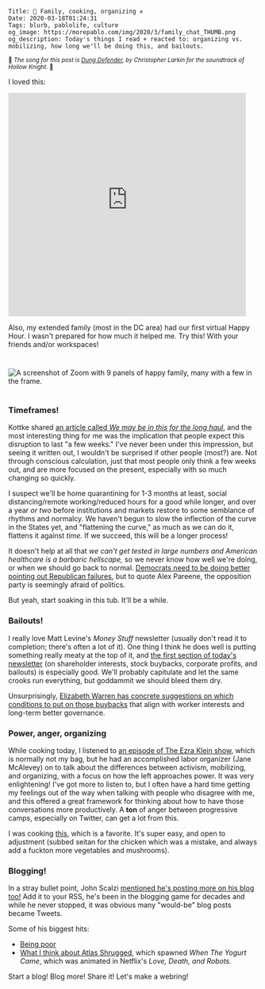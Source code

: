     Title: 🍳 Family, cooking, organizing ✊
    Date: 2020-03-18T01:24:31
    Tags: blurb, pablolife, culture
    og_image: https://morepablo.com/img/2020/3/family_chat_THUMB.png
    og_description: Today's things I read + reacted to: organizing vs.  mobilizing, how long we'll be doing this, and bailouts.

<small>🎵 <em>The song for this post is <a href="https://www.youtube.com/watch?v=pQkajyGKvUU">Dung Defender</a>, by Christopher Larkin for the soundtrack of Hollow Knight.</em> 🎵</small>

I loved this:

<iframe width="800" height="450" style="display: block; max-width: 95%" src="https://www.youtube-nocookie.com/embed/kBWTFr3bNXQ" frameborder="0" allow="accelerometer; autoplay; encrypted-media; gyroscope; picture-in-picture" allowfullscreen></iframe>

Also, my extended family (most in the DC area) had our first virtual Happy Hour.
I wasn't prepared for how much it helped me. Try this! With your friends and/or
workspaces!

<div class="caption-img-block" style="margin: 25px auto">
<img src="/img/2020/3/family_chat_THUMB.png" alt="A screenshot of Zoom with 9 panels of happy family, many with a few in the frame." style="margin: 15px auto;" />
</div>

### Timeframes!

Kottke shared [an article called _We may be in this for the long haul_][2], and
the most interesting thing for me was the implication that people expect this
disruption to last "a few weeks." I've never been under this impression, but
seeing it written out, I wouldn't be surprised if other people (most?)
are. Not through conscious calculation, just that most people only think a few
weeks out, and are more focused on the present, especially with so much
changing so quickly.

I suspect we'll be home quarantining for 1-3 months at least, social
distancing/remote working/reduced hours for a good while longer, and over a year
_or two_ before institutions and markets restore to some semblance of rhythms
and normalcy. We haven't begun to slow the inflection of the curve in the States
yet, and "flattening the curve," as much as we can do it, flattens it against
_time._ If we succeed, this will be a longer process!

It doesn't help at all that _we can't get tested in large numbers and American
healthcare is a barbaric hellscape,_ so we never know how well we're doing, or
when we should go back to normal. [Democrats need to be doing better pointing
out Republican failures][7], but to quote Alex Pareene, the opposition party is
seemingly afraid of politics.

But yeah, start soaking in this tub. It'll be a while.

### Bailouts!

I really love Matt Levine's _Money Stuff_ newsletter (usually don't read it to
completion; there's often a lot of it). One thing I think he does well
is putting something really meaty at the top of it, and [the first
section of today's newsletter][8] (on shareholder interests, stock buybacks,
corporate profits, and bailouts) is especially good. We'll probably capitulate
and let the same crooks run everything, but goddammit we should bleed them dry.

Unsurprisingly, [Elizabeth Warren has concrete suggestions on which conditions
to put on those buybacks][9] that align with worker interests and long-term
better governance.

### Power, anger, organizing

While cooking today, I listened to [an episode of The Ezra Klein show][3], which
is normally not my bag, but he had an accomplished labor organizer (Jane
McAlevey) on to talk about the differences between activism, mobilizing, and
organizing, with a focus on how the left approaches power. It was very
enlightening! I've got more to listen to, but I often have a hard time getting
my feelings out of the way when talking with people who disagree with me, and
this offered a great framework for thinking about how to have those
conversations more productively. A **ton** of anger between progressive camps,
especially on Twitter, can get a lot from this.

I was cooking [this][4], which is a favorite. It's super easy, and open to
adjustment (subbed seitan for the chicken which was a mistake, and always add a
fuckton more vegetables and mushrooms).

### Blogging!

In a stray bullet point, John Scalzi [mentioned he's posting more on his blog
too!][1] Add it to your RSS, he's been in the blogging game for decades and
while he never stopped, it was obvious many "would-be" blog posts became Tweets.

Some of his biggest hits:

- [Being poor][5]
- [What I think about Atlas Shrugged][6], which spawned _When The Yogurt Came_,
  which was animated in Netflix's _Love, Death, and Robots._

Start a blog! Blog more! Share it! Let's make a webring!

   [1]: https://whatever.scalzi.com/2020/03/17/a-bunch-of-covid-related-thoughts/
   [2]: https://kottke.org/20/03/we-may-be-in-this-for-the-long-haul
   [3]: https://www.vox.com/podcasts/2020/3/17/21182149/jane-mcalevey-the-ezra-klein-show-labor-organizing
   [4]: https://www.epicurious.com/recipes/food/views/spicy-peanut-soup-with-chicken-240749
   [5]: https://whatever.scalzi.com/2005/09/03/being-poor/
   [6]: https://whatever.scalzi.com/2010/10/01/what-i-think-about-atlas-shrugged/
   [7]: https://crooked.com/articles/democrats-coronavirus-response/
   [8]: https://www.bloomberg.com/opinion/articles/2020-03-17/the-good-times-for-airlines-are-over
   [9]: https://www.esquire.com/news-politics/politics/a31710325/alexandria-ocasio-cortez-corporate-bailout-airlines/
